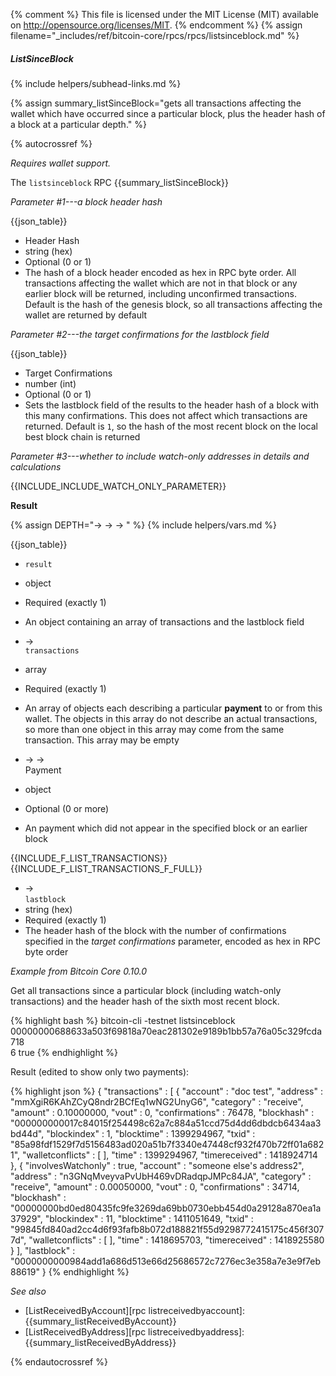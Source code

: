 {% comment %}
This file is licensed under the MIT License (MIT) available on
http://opensource.org/licenses/MIT.
{% endcomment %}
{% assign filename="_includes/ref/bitcoin-core/rpcs/rpcs/listsinceblock.md" %}

##### ListSinceBlock
{% include helpers/subhead-links.md %}

{% assign summary_listSinceBlock="gets all transactions affecting the wallet which have occurred since a particular block, plus the header hash of a block at a particular depth." %}

{% autocrossref %}

*Requires wallet support.*

The `listsinceblock` RPC {{summary_listSinceBlock}}

*Parameter #1---a block header hash*

{{json_table}}

* Header Hash
* string (hex)
* Optional (0 or 1)
* The hash of a block header encoded as hex in RPC byte order.  All transactions affecting the wallet which are not in that block or any earlier block will be returned, including unconfirmed transactions.  Default is the hash of the genesis block, so all transactions affecting the wallet are returned by default

*Parameter #2---the target confirmations for the lastblock field*

{{json_table}}

* Target Confirmations
* number (int)
* Optional (0 or 1)
* Sets the lastblock field of the results to the header hash of a block with this many confirmations.  This does not affect which transactions are returned.  Default is `1`, so the hash of the most recent block on the local best block chain is returned

*Parameter #3---whether to include watch-only addresses in details and calculations*

{{INCLUDE_INCLUDE_WATCH_ONLY_PARAMETER}}

**Result**

{% assign DEPTH="→ → → " %}
{% include helpers/vars.md %}

{{json_table}}

* `result`
* object
* Required (exactly 1)
* An object containing an array of transactions and the lastblock field

* →<br>`transactions`
* array
* Required (exactly 1)
* An array of objects each describing a particular **payment** to or from this wallet.  The objects in this array do not describe an actual transactions, so more than one object in this array may come from the same transaction.  This array may be empty

* → →<br>Payment
* object
* Optional (0 or more)
* An payment which did not appear in the specified block or an earlier block

{{INCLUDE_F_LIST_TRANSACTIONS}}
{{INCLUDE_F_LIST_TRANSACTIONS_F_FULL}}
* →<br>`lastblock`
* string (hex)
* Required (exactly 1)
* The header hash of the block with the number of confirmations specified in the *target confirmations* parameter, encoded as hex in RPC byte order

*Example from Bitcoin Core 0.10.0*

Get all transactions since a particular block (including watch-only
transactions) and the header hash of the sixth most recent block.

{% highlight bash %}
bitcoin-cli -testnet listsinceblock \
              00000000688633a503f69818a70eac281302e9189b1bb57a76a05c329fcda718 \
              6 true
{% endhighlight %}

Result (edited to show only two payments):

{% highlight json %}
{
    "transactions" : [
        {
            "account" : "doc test",
            "address" : "mmXgiR6KAhZCyQ8ndr2BCfEq1wNG2UnyG6",
            "category" : "receive",
            "amount" : 0.10000000,
            "vout" : 0,
            "confirmations" : 76478,
            "blockhash" : "000000000017c84015f254498c62a7c884a51ccd75d4dd6dbdcb6434aa3bd44d",
            "blockindex" : 1,
            "blocktime" : 1399294967,
            "txid" : "85a98fdf1529f7d5156483ad020a51b7f3340e47448cf932f470b72ff01a6821",
            "walletconflicts" : [
            ],
            "time" : 1399294967,
            "timereceived" : 1418924714
        },
        {
            "involvesWatchonly" : true,
            "account" : "someone else's address2",
            "address" : "n3GNqMveyvaPvUbH469vDRadqpJMPc84JA",
            "category" : "receive",
            "amount" : 0.00050000,
            "vout" : 0,
            "confirmations" : 34714,
            "blockhash" : "00000000bd0ed80435fc9fe3269da69bb0730ebb454d0a29128a870ea1a37929",
            "blockindex" : 11,
            "blocktime" : 1411051649,
            "txid" : "99845fd840ad2cc4d6f93fafb8b072d188821f55d9298772415175c456f3077d",
            "walletconflicts" : [
            ],
            "time" : 1418695703,
            "timereceived" : 1418925580
        }
    ],
    "lastblock" : "0000000000984add1a686d513e66d25686572c7276ec3e358a7e3e9f7eb88619"
}
{% endhighlight %}

*See also*

* [ListReceivedByAccount][rpc listreceivedbyaccount]: {{summary_listReceivedByAccount}}
* [ListReceivedByAddress][rpc listreceivedbyaddress]: {{summary_listReceivedByAddress}}


{% endautocrossref %}
